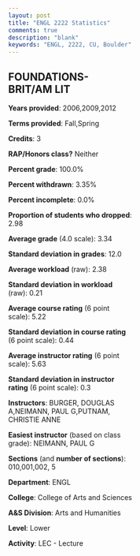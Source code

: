 ```yaml
---
layout: post
title: "ENGL 2222 Statistics"
comments: true
description: "blank"
keywords: "ENGL, 2222, CU, Boulder"
--- 
```

<head>
<script src="https://ajax.googleapis.com/ajax/libs/jquery/2.1.3/jquery.min.js"></script>
<script src="https://dl.dropboxusercontent.com/s/pc42nxpaw1ea4o9/highcharts.js?dl=0"></script>
<!-- <script src="../assets/js/highcharts.js"></script> -->
<style type="text/css">@font-face {
	font-family: "Bebas Neue";
	src: url(https://www.filehosting.org/file/details/544349/BebasNeue%20Regular.otf) format("opentype");
	}
	h1.Bebas { 
		font-family: "Bebas Neue", Verdana, Tahoma;
	}
</style>
</head>
<body>
	<div id="container" style="float: right; width: 45%; height: 88%; margin-left: 2.5%; margin-right: 2.5%;"></div>
	<script language="JavaScript">
		$(document).ready(function() {
		var chart = {type: 'column'};
		var title = {text: 'Grade Distribution'};
		var xAxis = {categories: ['A','B','C','D','F'],crosshair: true};
		var yAxis = {min: 0,title: {text: 'Percentage'}};
		var tooltip = {headerFormat: '<center><b><span style="font-size:20px">{point.key}</span></b></center>',
		               pointFormat: '<td style="padding:0"><b>{point.y:.1f}%</b></td>',
		               footerFormat: '</table>',shared: true,useHTML: true};
		var plotOptions = {column: {pointPadding: 0.0,borderWidth: 0}};  
		var credits = {enabled: false};var series= [{name: 'Percent',data: [53.07,34.65,11.4,0.0,0.88,]}];
		var json = {};
		json.chart = chart;
		json.title = title;
		json.tooltip = tooltip;
		json.xAxis = xAxis;
		json.yAxis = yAxis;  
		json.series = series;
		json.plotOptions = plotOptions;  
		json.credits = credits;
		$('#container').highcharts(json);
	});
	</script>
</body>
			   
## FOUNDATIONS-BRIT/AM LIT

**Years provided**: 2006,2009,2012

**Terms provided**: Fall,Spring

**Credits**: 3

**RAP/Honors class?** Neither

**Percent grade**: 100.0%

**Percent withdrawn**: 3.35%

**Percent incomplete**: 0.0%

**Proportion of students who dropped**: 2.98

**Average grade** (4.0 scale): 3.34

**Standard deviation in grades**: 12.0

**Average workload** (raw): 2.38

**Standard deviation in workload** (raw): 0.21

**Average course rating** (6 point scale): 5.22

**Standard deviation in course rating** (6 point scale): 0.44

**Average instructor rating** (6 point scale): 5.63

**Standard deviation in instructor rating** (6 point scale): 0.3

**Instructors**: BURGER, DOUGLAS A,NEIMANN, PAUL G,PUTNAM, CHRISTIE ANNE

**Easiest instructor** (based on class grade): NEIMANN, PAUL G

**Sections** (and **number of sections**): 010,001,002, 5

**Department**: ENGL

**College**: College of Arts and Sciences

**A&S Division**: Arts and Humanities

**Level**: Lower

**Activity**: LEC - Lecture